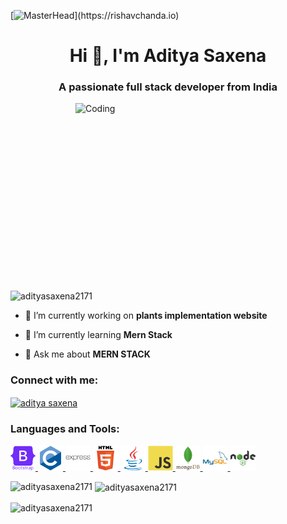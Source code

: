 [![MasterHead](https://1.bp.blogspot.com/-7A4WynwLsM...)](https://rishavchanda.io)
<h1 align="center">Hi 👋, I'm Aditya Saxena</h1>
<h3 align="center">A passionate full stack developer from India</h3>
<img align="right" alt="Coding" width="400" height = "300" src="https://t4.ftcdn.net/jpg/07/51/11/83/360_F_751118385_9A1NoDwHdGPc74vd6MQpzrBHdIsRyHPq.jpg">

<p align="left"> <img src="https://komarev.com/ghpvc/?username=adityasaxena2171&label=Profile%20views&color=0e75b6&style=flat" alt="adityasaxena2171" /> </p>

- 🔭 I’m currently working on **plants implementation website**

- 🌱 I’m currently learning **Mern Stack**

- 💬 Ask me about **MERN STACK**

<h3 align="left">Connect with me:</h3>
<p align="left">
<a href="https://linkedin.com/in/aditya saxena" target="blank"><img align="center" src="https://raw.githubusercontent.com/rahuldkjain/github-profile-readme-generator/master/src/images/icons/Social/linked-in-alt.svg" alt="aditya saxena" height="30" width="40" /></a>
</p>

<h3 align="left">Languages and Tools:</h3>
<p align="left"> <a href="https://getbootstrap.com" target="_blank" rel="noreferrer"> <img src="https://raw.githubusercontent.com/devicons/devicon/master/icons/bootstrap/bootstrap-plain-wordmark.svg" alt="bootstrap" width="40" height="40"/> </a> <a href="https://www.cprogramming.com/" target="_blank" rel="noreferrer"> <img src="https://raw.githubusercontent.com/devicons/devicon/master/icons/c/c-original.svg" alt="c" width="40" height="40"/> </a> <a href="https://expressjs.com" target="_blank" rel="noreferrer"> <img src="https://raw.githubusercontent.com/devicons/devicon/master/icons/express/express-original-wordmark.svg" alt="express" width="40" height="40"/> </a> <a href="https://www.w3.org/html/" target="_blank" rel="noreferrer"> <img src="https://raw.githubusercontent.com/devicons/devicon/master/icons/html5/html5-original-wordmark.svg" alt="html5" width="40" height="40"/> </a> <a href="https://www.java.com" target="_blank" rel="noreferrer"> <img src="https://raw.githubusercontent.com/devicons/devicon/master/icons/java/java-original.svg" alt="java" width="40" height="40"/> </a> <a href="https://developer.mozilla.org/en-US/docs/Web/JavaScript" target="_blank" rel="noreferrer"> <img src="https://raw.githubusercontent.com/devicons/devicon/master/icons/javascript/javascript-original.svg" alt="javascript" width="40" height="40"/> </a> <a href="https://www.mongodb.com/" target="_blank" rel="noreferrer"> <img src="https://raw.githubusercontent.com/devicons/devicon/master/icons/mongodb/mongodb-original-wordmark.svg" alt="mongodb" width="40" height="40"/> </a> <a href="https://www.mysql.com/" target="_blank" rel="noreferrer"> <img src="https://raw.githubusercontent.com/devicons/devicon/master/icons/mysql/mysql-original-wordmark.svg" alt="mysql" width="40" height="40"/> </a> <a href="https://nodejs.org" target="_blank" rel="noreferrer"> <img src="https://raw.githubusercontent.com/devicons/devicon/master/icons/nodejs/nodejs-original-wordmark.svg" alt="nodejs" width="40" height="40"/> </a> </p>

<p><img align="left" src="https://github-readme-stats.vercel.app/api/top-langs?username=adityasaxena2171&show_icons=true&locale=en&layout=compact" alt="adityasaxena2171" /></p>

<p>&nbsp;<img align="center" src="https://github-readme-stats.vercel.app/api?username=adityasaxena2171&show_icons=true&locale=en" alt="adityasaxena2171" /></p>

<p><img align="center" src="https://github-readme-streak-stats.herokuapp.com/?user=adityasaxena2171&" alt="adityasaxena2171" /></p>
